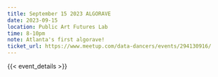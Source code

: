 ```yaml
---
title: September 15 2023 ALGORAVE
date: 2023-09-15
location: Public Art Futures Lab
time: 8-10pm
note: Atlanta's first algorave!
ticket_url: https://www.meetup.com/data-dancers/events/294130916/
---
```


{{< event_details >}}
